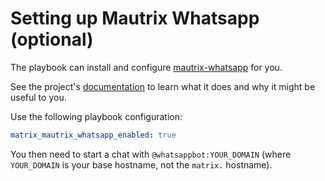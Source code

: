 # Setting up Mautrix Whatsapp (optional)

The playbook can install and configure [mautrix-whatsapp](https://github.com/tulir/mautrix-whatsapp) for you.

See the project's [documentation](https://github.com/tulir/mautrix-whatsapp/wiki) to learn what it does and why it might be useful to you.

Use the following playbook configuration:

```yaml
matrix_mautrix_whatsapp_enabled: true
```

You then need to start a chat with `@whatsappbot:YOUR_DOMAIN` (where `YOUR_DOMAIN` is your base hostname, not the `matrix.` hostname).

